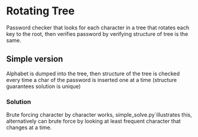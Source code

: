 # Rotating Tree

Password checker that looks for each character in a tree that rotates each key to the root, 
then verifies password by verifying structure of tree is the same.

## Simple version

Alphabet is dumped into the tree, then structure of the tree is checked every time a char
of the password is inserted one at a time (structure guarantees solution is unique)

### Solution

Brute forcing character by character works, simple_solve.py`illustrates this, alternatively
can brute force by looking at least frequent character that changes at a time.


